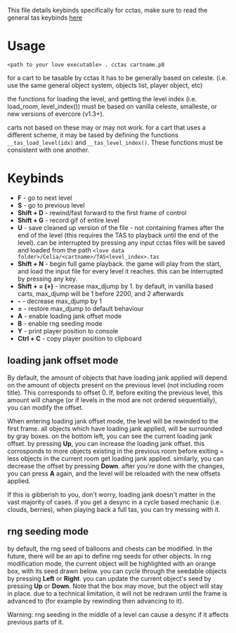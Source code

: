 This file details keybinds specifically for cctas, make sure to read the general tas keybinds [here](/README.md)

# Usage
`<path to your love executable> . cctas cartname.p8`

for a cart to be tasable by cctas it has to be generally based on celeste. (i.e. use the same general object system, objects list, player object, etc)

the functions for loading the level, and getting the level index (i.e. load\_room, level\_index()) must be based on vanilla celeste, smalleste, or new versions of evercore (v1.3+).

carts not based on these may or may not work. for a cart that uses a different scheme, it may be tased by defining the functions `__tas_load_level(idx)` and `__tas_level_index()`. These functions must be consistent with one another.

# Keybinds
* __F__ - go to next level
* __S__ - go to previous level
* __Shift + D__ - rewind/fast forward to the first frame of control
* __Shift + G__ - record gif of entire level
* __U__ - save cleaned up version of the file - not containing frames after the end of the level (this requires the TAS to playback until the end of the level). can be interrupted by pressing any input
cctas files will be saved and loaded from the path `<love data folder>/Celia/<cartname>/TAS<level_index>.tas`
* __Shift + N__ - begin full game playback. the game will play from the start, and load the input file for every level it reaches. this can be interrupted by pressing any key.
* __Shift + = (+)__ - increase max\_djump by 1. by default, in vanilla based carts, max\_djump will be 1 before 2200, and 2 afterwards
* __-__ - decrease max\_djump by 1
* __=__ - restore max\_djump to default behaviour
* __A__ - enable loading jank offset mode
* __B__ - enable rng seeding mode
* __Y__ - print player position to console
* __Ctrl + C__ - copy player position to clipboard

## loading jank offset mode
By default, the amount of objects that have loading jank applied will depend on the amount of objects present on the previous level (not including room title).  This corresponds to offset 0. If, before exiting the previous level, this amount will change (or if levels in the mod are not ordered sequentially), you can modify the offset.

When entering loading jank offset mode, the level will be rewinded to the first frame. all objects which have loading jank applied, will be surrounded by gray boxes. on the bottom left, you can see the current loading jank offset. by pressing __Up__, you can increase the loading jank offset. this corrosponds to more objects existing in the previous room before exiting = less objects in the current room get loading jank applied. similarly, you can decrease the offset by pressing __Down__. after you're done with the changes, you can press __A__ again, and the level will be reloaded with the new offsets applied.

If this is gibberish to you, don't worry, loading jank doesn't matter in the vast majority of cases. if you get a desync in a cycle based mechanic (i.e. clouds, berries), when playing back a full tas, you can try messing with it.

## rng seeding mode
by default, the rng seed of balloons and chests can be modified. In the future, there will be an api to define rng seeds for other objects. In rng modification mode, the current object will be highlighted with an orange box, with its seed drawn below. you can cycle through the seedable objects by pressing __Left__ or __Right__. you can update the current object's seed by pressing __Up__ or __Down__. Note that the box may move, but the object will stay in place. due to a technical limitation, it will not be redrawn until the frame is advanced to (for example by rewinding then advancing to it).

Warning: rng seeding in the middle of a level can cause a desync if it affects previous parts of it.



